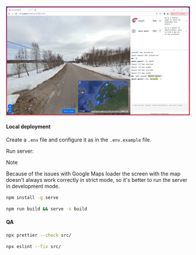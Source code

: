 ![room interface](./assets/room_interface.png)

#### Local deployment

Create a `.env` file and configure it as in the `.env.example` file.

Run server:

> [!NOTE]
> Because of the issues with Google Maps loader the screen with the map doesn't always work correctly in strict mode,
> so it's better to run the server in development mode.

```bash
npm install -g serve
```

```bash
npm run build && serve -s build
```

#### QA

```bash
npx prettier --check src/
```

```bash
npx eslint --fix src/
```
